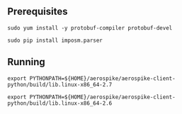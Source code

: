 
Prerequisites
----------------------------------------------------------------

    sudo yum install -y protobuf-compiler protobuf-devel

    sudo pip install imposm.parser
    

Running
----------------------------------------------------------------

    export PYTHONPATH=${HOME}/aerospike/aerospike-client-python/build/lib.linux-x86_64-2.7

    export PYTHONPATH=${HOME}/aerospike/aerospike-client-python/build/lib.linux-x86_64-2.6
